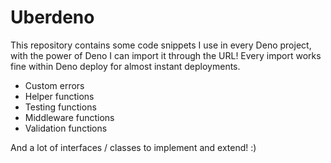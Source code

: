 # Uberdeno

This repository contains some code snippets I use in every Deno project, with
the power of Deno I can import it through the URL! Every import works fine
within Deno deploy for almost instant deployments.

- Custom errors
- Helper functions
- Testing functions
- Middleware functions
- Validation functions

And a lot of interfaces / classes to implement and extend! :)
